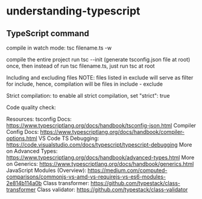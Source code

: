 # understanding-typescript

## TypeScript command 

compile in watch mode: 
    tsc filename.ts -w 

compile the entire project
    run tsc --init (generate tsconfig.json file at root) once, then instead of run tsc filename.ts, just run tsc at root 

Including and excluding files
    NOTE: files listed in exclude will serve as filter for include, hence, compilation will be files in include - exclude 

Strict compilation: to enable all strict compilation, set "strict": true 

Code quality check: 

Resources: 
tsconfig Docs: https://www.typescriptlang.org/docs/handbook/tsconfig-json.html
Compiler Config Docs: https://www.typescriptlang.org/docs/handbook/compiler-options.html
VS Code TS Debugging: https://code.visualstudio.com/docs/typescript/typescript-debugging
More on Advanced Types: https://www.typescriptlang.org/docs/handbook/advanced-types.html
More on Generics: https://www.typescriptlang.org/docs/handbook/generics.html
JavaScript Modules (Overview): https://medium.com/computed-comparisons/commonjs-vs-amd-vs-requirejs-vs-es6-modules-2e814b114a0b
Class transformer: https://github.com/typestack/class-transformer
Class validator: https://github.com/typestack/class-validator